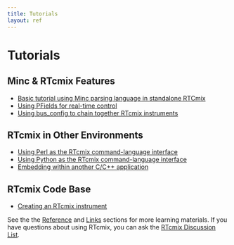 ```yaml
---
title: Tutorials
layout: ref
---
```


# Tutorials

## Minc & RTcmix Features

  - [Basic tutorial using Minc parsing language in standalone
    RTCmix](standalone.html)
  - [Using PFields for real-time control](pfields.html)
  - [Using bus\_config to chain together RTcmix
    instruments](bus_config.html)

## RTcmix in Other Environments

  - [Using Perl as the RTcmix command-language interface](perl.html)
  - [Using Python as the RTcmix command-language interface](python.html)
  - [Embedding within another C/C++ application](embed.html)

## RTcmix Code Base

  - [Creating an RTcmix instrument](instrumentdesign.html)

  
See the the [Reference](../reference/index.html) and
[Links](../links/index.html) sections for more learning materials. If
you have questions about using RTcmix, you can ask the [RTcmix
Discussion
List](https://lists.columbia.edu/mailman/listinfo/rtcmix-discuss).
